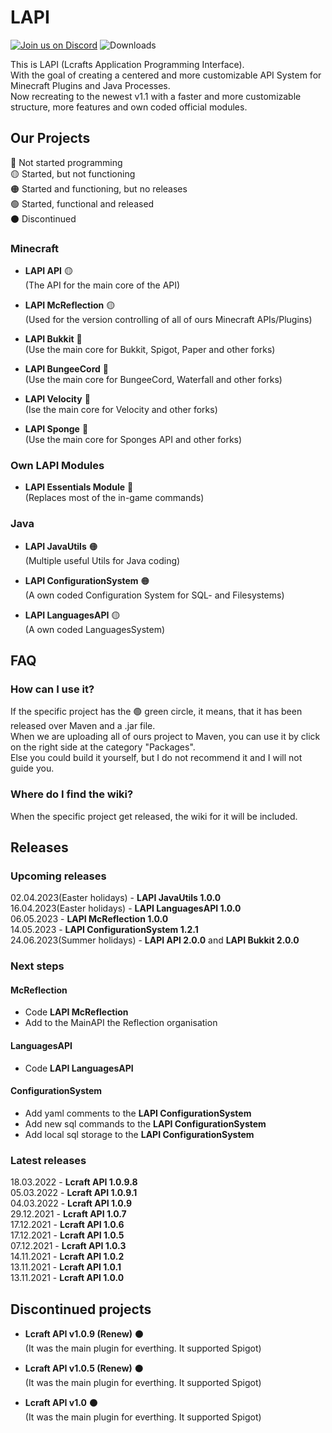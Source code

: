 # LAPI

[![Join us on Discord](https://img.shields.io/discord/856084949827321876.svg?label=&logo=discord&logoColor=ffffff&color=7389D8&labelColor=6A7EC2)](https://discord.gg/j2KwBaHZgD)
![Downloads](https://img.shields.io/github/downloads/Lcraft-Developers/Lcraft-APIs/total?event=push&label=Downloads&logo=github)

This is LAPI (Lcrafts Application Programming Interface). <br>
With the goal of creating a centered and more customizable API System for Minecraft Plugins and Java Processes. <br>
Now recreating to the newest v1.1 with a faster and more customizable structure, more features and own coded official modules.

## Our Projects
:red_circle: Not started programming <br>
:yellow_circle: Started, but not functioning <br>
:orange_circle: Started and functioning, but no releases <br>
:green_circle: Started, functional and released <br>
:black_circle: Discontinued

### Minecraft

- **LAPI API** :yellow_circle:
<br>(The API for the main core of the API)

- **LAPI McReflection** :yellow_circle:
<br>(Used for the version controlling of all of ours Minecraft APIs/Plugins)

- **LAPI Bukkit** :red_circle:
<br>(Use the main core for Bukkit, Spigot, Paper and other forks)

- **LAPI BungeeCord** :red_circle:
<br>(Use the main core for BungeeCord, Waterfall and other forks)

- **LAPI Velocity** :red_circle:
<br>(Ise the main core for Velocity and other forks)

- **LAPI Sponge** :red_circle:
<br>(Use the main core for Sponges API and other forks)

### Own LAPI Modules

- **LAPI Essentials Module** :red_circle:
<br>(Replaces most of the in-game commands) 

### Java

- **LAPI JavaUtils** :orange_circle:
<br>(Multiple useful Utils for Java coding)

- **LAPI ConfigurationSystem** :orange_circle:
<br>(A own coded Configuration System for SQL- and Filesystems)

- **LAPI LanguagesAPI** :yellow_circle:
<br>(A own coded LanguagesSystem)

## FAQ

### How can I use it?
If the specific project has the :green_circle: green circle, it means, that it has been released over Maven and a .jar file. <br>
When we are uploading all of ours project to Maven, you can use it by click on the right side at the category "Packages". <br>
Else you could build it yourself, but I do not recommend it and I will not guide you.

### Where do I find the wiki?
When the specific project get released, the wiki for it will be included.

## Releases

### Upcoming releases

02.04.2023(Easter holidays) - **LAPI JavaUtils 1.0.0** <br>
16.04.2023(Easter holidays) - **LAPI LanguagesAPI 1.0.0** <br>
06.05.2023 - **LAPI McReflection 1.0.0** <br>
14.05.2023 - **LAPI ConfigurationSystem 1.2.1** <br>
24.06.2023(Summer holidays) - **LAPI API 2.0.0** and **LAPI Bukkit 2.0.0**

### Next steps

#### McReflection

- Code **LAPI McReflection**
- Add to the MainAPI the Reflection organisation

#### LanguagesAPI

- Code **LAPI LanguagesAPI**

#### ConfigurationSystem

- Add yaml comments to the **LAPI ConfigurationSystem**
- Add new sql commands to the **LAPI ConfigurationSystem**
- Add local sql storage to the **LAPI ConfigurationSystem**

### Latest releases

18.03.2022 - **Lcraft API 1.0.9.8** <br>
05.03.2022 - **Lcraft API 1.0.9.1** <br>
04.03.2022 - **Lcraft API 1.0.9** <br>
29.12.2021 - **Lcraft API 1.0.7** <br>
17.12.2021 - **Lcraft API 1.0.6** <br>
17.12.2021 - **Lcraft API 1.0.5** <br>
07.12.2021 - **Lcraft API 1.0.3** <br>
14.11.2021 - **Lcraft API 1.0.2** <br>
13.11.2021 - **Lcraft API 1.0.1** <br>
13.11.2021 - **Lcraft API 1.0.0**

## Discontinued projects
- **Lcraft API v1.0.9 (Renew)** :black_circle:
<br>(It was the main plugin for everthing. It supported Spigot)

- **Lcraft API v1.0.5 (Renew)** :black_circle:
<br>(It was the main plugin for everthing. It supported Spigot)

- **Lcraft API v1.0** :black_circle:
<br>(It was the main plugin for everthing. It supported Spigot)
